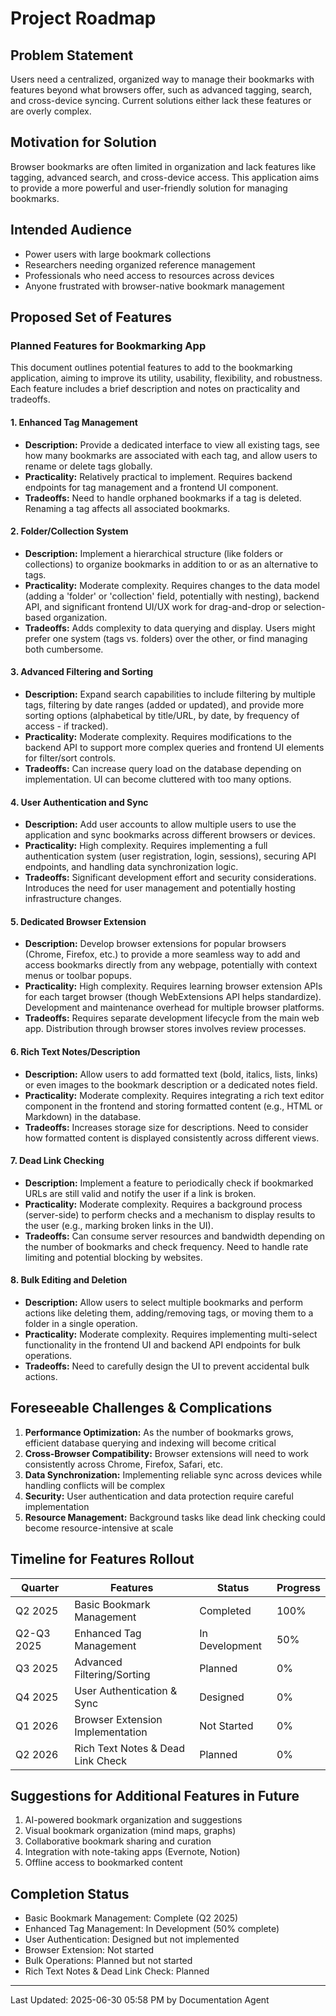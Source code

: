 # Project Roadmap

## Problem Statement
Users need a centralized, organized way to manage their bookmarks with features beyond what browsers offer, such as advanced tagging, search, and cross-device syncing. Current solutions either lack these features or are overly complex.

## Motivation for Solution
Browser bookmarks are often limited in organization and lack features like tagging, advanced search, and cross-device access. This application aims to provide a more powerful and user-friendly solution for managing bookmarks.

## Intended Audience
- Power users with large bookmark collections
- Researchers needing organized reference management
- Professionals who need access to resources across devices
- Anyone frustrated with browser-native bookmark management

## Proposed Set of Features
### Planned Features for Bookmarking App

This document outlines potential features to add to the bookmarking application, aiming to improve its utility, usability, flexibility, and robustness. Each feature includes a brief description and notes on practicality and tradeoffs.

#### 1. Enhanced Tag Management

*   **Description:** Provide a dedicated interface to view all existing tags, see how many bookmarks are associated with each tag, and allow users to rename or delete tags globally.
*   **Practicality:** Relatively practical to implement. Requires backend endpoints for tag management and a frontend UI component.
*   **Tradeoffs:** Need to handle orphaned bookmarks if a tag is deleted. Renaming a tag affects all associated bookmarks.

#### 2. Folder/Collection System

*   **Description:** Implement a hierarchical structure (like folders or collections) to organize bookmarks in addition to or as an alternative to tags.
*   **Practicality:** Moderate complexity. Requires changes to the data model (adding a 'folder' or 'collection' field, potentially with nesting), backend API, and significant frontend UI/UX work for drag-and-drop or selection-based organization.
*   **Tradeoffs:** Adds complexity to data querying and display. Users might prefer one system (tags vs. folders) over the other, or find managing both cumbersome.

#### 3. Advanced Filtering and Sorting

*   **Description:** Expand search capabilities to include filtering by multiple tags, filtering by date ranges (added or updated), and provide more sorting options (alphabetical by title/URL, by date, by frequency of access - if tracked).
*   **Practicality:** Moderate complexity. Requires modifications to the backend API to support more complex queries and frontend UI elements for filter/sort controls.
*   **Tradeoffs:** Can increase query load on the database depending on implementation. UI can become cluttered with too many options.

#### 4. User Authentication and Sync

*   **Description:** Add user accounts to allow multiple users to use the application and sync bookmarks across different browsers or devices.
*   **Practicality:** High complexity. Requires implementing a full authentication system (user registration, login, sessions), securing API endpoints, and handling data synchronization logic.
*   **Tradeoffs:** Significant development effort and security considerations. Introduces the need for user management and potentially hosting infrastructure changes.

#### 5. Dedicated Browser Extension

*   **Description:** Develop browser extensions for popular browsers (Chrome, Firefox, etc.) to provide a more seamless way to add and access bookmarks directly from any webpage, potentially with context menus or toolbar popups.
*   **Practicality:** High complexity. Requires learning browser extension APIs for each target browser (though WebExtensions API helps standardize). Development and maintenance overhead for multiple browser platforms.
*   **Tradeoffs:** Requires separate development lifecycle from the main web app. Distribution through browser stores involves review processes.

#### 6. Rich Text Notes/Description

*   **Description:** Allow users to add formatted text (bold, italics, lists, links) or even images to the bookmark description or a dedicated notes field.
*   **Practicality:** Moderate complexity. Requires integrating a rich text editor component in the frontend and storing formatted content (e.g., HTML or Markdown) in the database.
*   **Tradeoffs:** Increases storage size for descriptions. Need to consider how formatted content is displayed consistently across different views.

#### 7. Dead Link Checking

*   **Description:** Implement a feature to periodically check if bookmarked URLs are still valid and notify the user if a link is broken.
*   **Practicality:** Moderate complexity. Requires a background process (server-side) to perform checks and a mechanism to display results to the user (e.g., marking broken links in the UI).
*   **Tradeoffs:** Can consume server resources and bandwidth depending on the number of bookmarks and check frequency. Need to handle rate limiting and potential blocking by websites.

#### 8. Bulk Editing and Deletion

*   **Description:** Allow users to select multiple bookmarks and perform actions like deleting them, adding/removing tags, or moving them to a folder in a single operation.
*   **Practicality:** Moderate complexity. Requires implementing multi-select functionality in the frontend UI and backend API endpoints for bulk operations.
*   **Tradeoffs:** Need to carefully design the UI to prevent accidental bulk actions.

## Foreseeable Challenges & Complications
1. **Performance Optimization:** As the number of bookmarks grows, efficient database querying and indexing will become critical
2. **Cross-Browser Compatibility:** Browser extensions will need to work consistently across Chrome, Firefox, Safari, etc.
3. **Data Synchronization:** Implementing reliable sync across devices while handling conflicts will be complex
4. **Security:** User authentication and data protection require careful implementation
5. **Resource Management:** Background tasks like dead link checking could become resource-intensive at scale

## Timeline for Features Rollout
| Quarter      | Features                          | Status              | Progress |
|--------------|-----------------------------------|---------------------|----------|
| Q2 2025      | Basic Bookmark Management         | Completed           | 100%     |
| Q2-Q3 2025   | Enhanced Tag Management           | In Development      | 50%      |
| Q3 2025      | Advanced Filtering/Sorting        | Planned             | 0%       |
| Q4 2025      | User Authentication & Sync        | Designed            | 0%       |
| Q1 2026      | Browser Extension Implementation  | Not Started         | 0%       |
| Q2 2026      | Rich Text Notes & Dead Link Check | Planned             | 0%       |

## Suggestions for Additional Features in Future
1. AI-powered bookmark organization and suggestions
2. Visual bookmark organization (mind maps, graphs)
3. Collaborative bookmark sharing and curation
4. Integration with note-taking apps (Evernote, Notion)
5. Offline access to bookmarked content

## Completion Status
*   Basic Bookmark Management: Complete (Q2 2025)
*   Enhanced Tag Management: In Development (50% complete)
*   User Authentication: Designed but not implemented
*   Browser Extension: Not started
*   Bulk Operations: Planned but not started
*   Rich Text Notes & Dead Link Check: Planned

---
Last Updated: 2025-06-30 05:58 PM by Documentation Agent